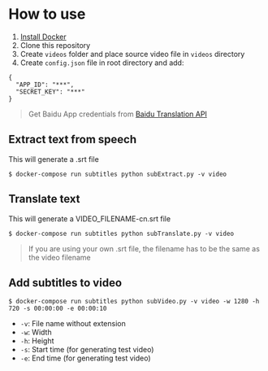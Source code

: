 # How to use
1. [Install Docker](https://docs.docker.com/get-docker/)
2. Clone this repository
3. Create `videos` folder and place source video file in `videos` directory
2. Create `config.json` file in root directory and add:
```
{
  "APP_ID": "***",
  "SECRET_KEY": "***"
}
```
> Get Baidu App credentials from [Baidu Translation API](https://fanyi-api.baidu.com/)

## Extract text from speech
This will generate a .srt file
```
$ docker-compose run subtitles python subExtract.py -v video
```

## Translate text
This will generate a VIDEO_FILENAME-cn.srt file
```
$ docker-compose run subtitles python subTranslate.py -v video
```
> If you are using your own .srt file, the filename has to be the same as the video filename

## Add subtitles to video
```
$ docker-compose run subtitles python subVideo.py -v video -w 1280 -h 720 -s 00:00:00 -e 00:00:10
```
- `-v`: File name without extension
- `-w`: Width
- `-h`: Height
- `-s`: Start time (for generating test video)
- `-e`: End time (for generating test video)
